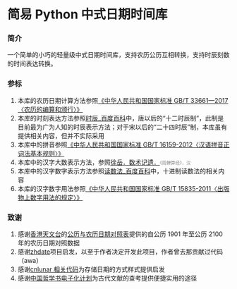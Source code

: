 # 简易 Python 中式日期时间库

### 简介

一个简单的小巧的轻量级中式日期时间库，支持农历公历互相转换，支持时辰刻数的时间表达转换。

### 参标

1. 本库的农历日期计算方法参照[《中华人民共和国国家标准 GB/T 33661—2017〈农历的编算和颁行〉》](https://openstd.samr.gov.cn/bzgk/gb/newGbInfo?hcno=E107EA4DE9725EDF819F33C60A44B296)
2. 本库的时刻表达方法参照[时辰\_百度百科](https://baike.baidu.com/item/%E6%97%B6%E8%BE%B0/524274)中，唐以后的“十二时辰制”，此制是目前最为广为人知的时辰表示方法；对于宋以后的“二十四时辰”制，本库虽有提供相关内容，但并不实际采用
3. 本库中的拼音参照[《中华人民共和国国家标准 GB/T 16159-2012〈汉语拼音正词法基本规则〉》](https://openstd.samr.gov.cn/bzgk/gb/newGbInfo?hcno=5645BD8DB9D8D73053AD3A2397E15E74)
4. 本库中的汉字大数表示方法，参照[徐岳．数术记遗．](https://ctext.org/wiki.pl?if=gb&res=249044&remap=gb)<font color=gray size=0.5>《周髀算经》，汉</font>
5. 本库中的汉字数字表示方法参照[读数法\_百度百科](https://baike.baidu.com/item/%E8%AF%BB%E6%95%B0%E6%B3%95/22670728)中，十进制读数法的相关内容
6. 本库的汉字数字用法参照[《中华人民共和国国家标准 GB/T 15835-2011〈出版物上数字用法的规定〉》](https://xb.sasu.edu.cn/__local/9/03/2D/4990C7C8DFC8D015AC7CD1FA1F9_237F574B_5DAA5.pdf)

### 致谢

1. 感谢[香港天文台](https://www.hko.gov.hk/tc/index.html)的[公历与农历日期对照表](https://www.hko.gov.hk/tc/gts/time/conversion1_text.htm)提供的自公历 1901 年至公历 2100 年的农历日期对照数据
2. 感谢[zhdate](https://github.com/CutePandaSh/zhdate)项目启发，以至于作者决定开发此项目，作者曾去那贡献过代码（awa）
3. 感谢[cnlunar 相关代码](https://github.com/OPN48/cnlunar/blob/master/cnlunar/config.py)为存储日期的方式样式提供启发
4. 感谢[中国哲学书电子化计划](https://ctext.org/zhs)为古代文献的查考提供便捷实用的途径
